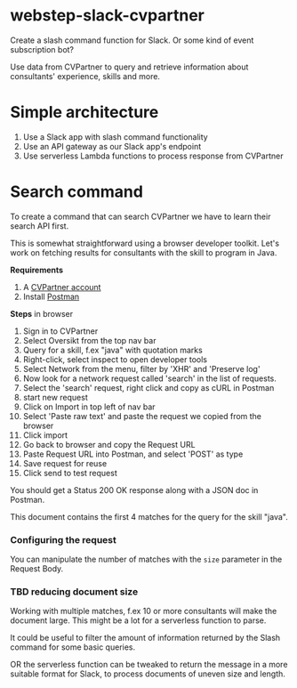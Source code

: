 # webstep-slack-cvpartner

Create a slash command function for Slack. Or some kind of event subscription bot? 

Use data from CVPartner to query and retrieve information about consultants' experience, skills and more.

# Simple architecture

1. Use a Slack app with slash command functionality
2. Use an API gateway as our Slack app's endpoint
3. Use serverless Lambda functions to process response from CVPartner

# Search command

To create a command that can search CVPartner we have to learn their search API first.

This is somewhat straightforward using a browser developer toolkit. Let's work on fetching results for consultants with the skill to program in Java.

**Requirements**
1. A [CVPartner account](cvpartner.com)
2. Install [Postman](https://www.getpostman.com/)

**Steps**
in browser
1. Sign in to CVPartner
2. Select Oversikt from the top nav bar
3. Query for a skill, f.ex "java" with quotation marks
4. Right-click, select inspect to open developer tools
5. Select Network from the menu, filter by 'XHR' and 'Preserve log'
6. Now look for a network request called 'search' in the list of requests. 
7. Select the 'search' request, right click and copy as cURL
in Postman
8. start new request
9. Click on Import in top left of nav bar
10. Select 'Paste raw text' and paste the request we copied from the browser
11. Click import
12. Go back to browser and copy the Request URL
13. Paste Request URL into Postman, and select 'POST' as type
14. Save request for reuse
15. Click send to test request

You should get a Status 200 OK response along with a JSON doc in Postman.

This document contains the first 4 matches for the query for the skill "java". 

### Configuring the request

You can manipulate the number of matches with the `size` parameter in the Request Body. 

### TBD reducing document size

Working with multiple matches, f.ex 10 or more consultants will make the document large. This might be a lot for a serverless function to parse. 

It could be useful to filter the amount of information returned by the Slash command for some basic queries. 

OR the serverless function can be tweaked to return the message in a more suitable format for Slack, to process documents of uneven size and length.
